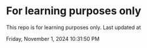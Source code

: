 # For learning purposes only
This repo is for learning purposes only.
Last updated at

Friday, November 1, 2024 10:31:50 PM

